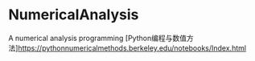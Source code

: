 # NumericalAnalysis
A numerical analysis programming
[Python编程与数值方法]<https://pythonnumericalmethods.berkeley.edu/notebooks/Index.html>
